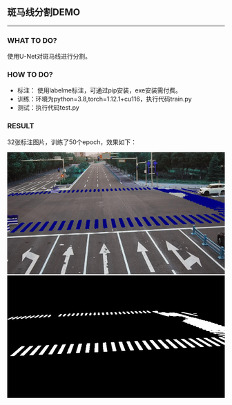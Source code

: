 ## 斑马线分割DEMO  

---
### WHAT TO DO?
使用U-Net对斑马线进行分割。

### HOW TO DO?
- 标注： 使用labelme标注，可通过pip安装，exe安装需付费。
- 训练：环境为python=3.8,torch=1.12.1+cu116，执行代码train.py
- 测试：执行代码test.py

### RESULT  
32张标注图片，训练了50个epoch，效果如下：  

<img src="./result/test_1_color.jpg" alt="示例图片" width="600"/>  
<img src="./result/test_1_mask.jpg" alt="示例图片" width="600"/>


